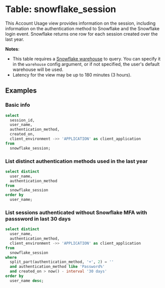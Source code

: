 # Table: snowflake_session

This Account Usage view provides information on the session, including information on the authentication method to Snowflake and the Snowflake login event. Snowflake returns one row for each session created over the last year.

**Notes**:

- This table requires a [Snowflake warehouse](https://docs.snowflake.com/en/user-guide/warehouses.html) to query. You can specify it in the `warehouse` config argument, or if not specified, the user's default warehouse will be used.
- Latency for the view may be up to 180 minutes (3 hours).

## Examples

### Basic info

```sql
select
  session_id,
  user_name,
  authentication_method,
  created_on,
  client_environment ->> 'APPLICATION' as client_application
from
  snowflake_session;
```

### List distinct authentication methods used in the last year

```sql
select distinct
  user_name,
  authentication_method
from
  snowflake_session
order by
  user_name;
```

### List sessions authenticated without Snowflake MFA with passsword in last 30 days

```sql
select distinct
  user_name,
  authentication_method,
  client_environment ->> 'APPLICATION' as client_application
from
  snowflake_session
where
  split_part(authentication_method, '+', 2) = ''
  and authentication_method like 'Password%'
  and created_on > now() - interval '30 days'
order by
  user_name desc;
```
